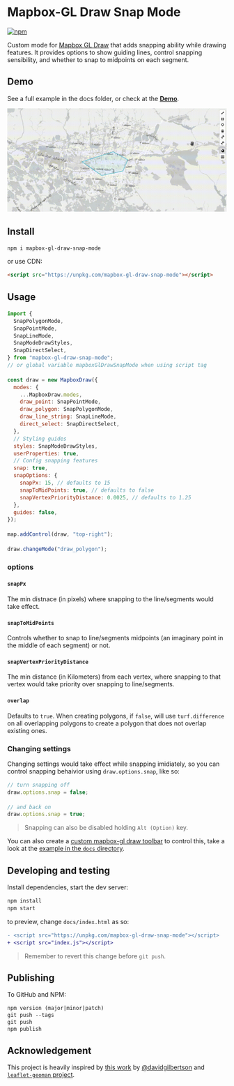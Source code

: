 # Mapbox-GL Draw Snap Mode

[![npm](https://img.shields.io/npm/v/mapbox-gl-draw-snap-mode?color=green)](https://www.npmjs.com/package/mapbox-gl-draw-snap-mode)

Custom mode for [Mapbox GL Draw](https://github.com/mapbox/mapbox-gl-draw) that adds snapping ability while drawing features.
It provides options to show guiding lines, control snapping sensibility, and whether to snap to midpoints on each segment.

## Demo

See a full example in the docs folder, or check at the [**Demo**](https://mhsattarian.github.io/mapbox-gl-draw-snap-mode).

![a GIF showing usage demo](docs/demo.gif)

## Install

```shell
npm i mapbox-gl-draw-snap-mode
```

or use CDN:

```html
<script src="https://unpkg.com/mapbox-gl-draw-snap-mode"></script>
```

## Usage

```js
import {
  SnapPolygonMode,
  SnapPointMode,
  SnapLineMode,
  SnapModeDrawStyles,
  SnapDirectSelect,
} from "mapbox-gl-draw-snap-mode";
// or global variable mapboxGlDrawSnapMode when using script tag

const draw = new MapboxDraw({
  modes: {
    ...MapboxDraw.modes,
    draw_point: SnapPointMode,
    draw_polygon: SnapPolygonMode,
    draw_line_string: SnapLineMode,
    direct_select: SnapDirectSelect,
  },
  // Styling guides
  styles: SnapModeDrawStyles,
  userProperties: true,
  // Config snapping features
  snap: true,
  snapOptions: {
    snapPx: 15, // defaults to 15
    snapToMidPoints: true, // defaults to false
    snapVertexPriorityDistance: 0.0025, // defaults to 1.25
  },
  guides: false,
});

map.addControl(draw, "top-right");

draw.changeMode("draw_polygon");
```

### options

#### `snapPx`

The min distnace (in pixels) where snapping to the line/segments would take effect.

#### `snapToMidPoints`

Controls whether to snap to line/segments midpoints (an imaginary point in the middle of each segment) or not.

#### `snapVertexPriorityDistance`

The min distance (in Kilometers) from each vertex, where snapping to that vertex would take priority over snapping to line/segments.

#### `overlap`

Defaults to `true`. When creating polygons, if `false`, will use `turf.difference` on all overlapping polygons to create a polygon that does not overlap existing ones.

### Changing settings

Changing settings would take effect while snapping imidiately, so you can control snapping behaivior using `draw.options.snap`, like so:

```js
// turn snapping off
draw.options.snap = false;

// and back on
draw.options.snap = true;
```

> Snapping can also be disabled holding `Alt (Option)` key.

You can also create a [custom mapbox-gl draw toolbar](https://github.com/mapbox/mapbox-gl-draw/issues/874#issuecomment-470591089) to control this, take a look at the [example in the `docs` directory](/docs/index.html#L122).

## Developing and testing

Install dependencies, start the dev server:

```bash
npm install
npm start
```

to preview, change `docs/index.html` as so:

```diff
- <script src="https://unpkg.com/mapbox-gl-draw-snap-mode"></script>
+ <script src="index.js"></script>
```

> Remember to revert this change before `git push`.

## Publishing

To GitHub and NPM:

```
npm version (major|minor|patch)
git push --tags
git push
npm publish
```

## Acknowledgement

This project is heavily inspired by [this work](https://github.com/mapbox/mapbox-gl-draw/issues/865) by [@davidgilbertson](https://github.com/davidgilbertson) and [`leaflet-geoman` project](https://github.com/geoman-io/leaflet-geoman).

